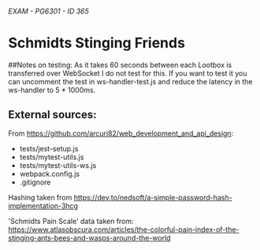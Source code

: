 ###### EXAM - PG6301 - ID 365
# Schmidts Stinging Friends


##Notes on testing:
As it takes 60 seconds between each Lootbox is transferred over WebSocket I do not test for this.
If you want to test it you can uncomment the test in ws-handler-test.js and reduce the latency in the ws-handler to 5 * 1000ms.

## External sources:
From https://github.com/arcuri82/web_development_and_api_design:
* tests/jest-setup.js
* tests/mytest-utils.js
* tests/mytest-utils-ws.js
* webpack.config.js
* .gitignore

Hashing taken from https://dev.to/nedsoft/a-simple-password-hash-implementation-3hcg

'Schmidts Pain Scale' data taken from:
https://www.atlasobscura.com/articles/the-colorful-pain-index-of-the-stinging-ants-bees-and-wasps-around-the-world

